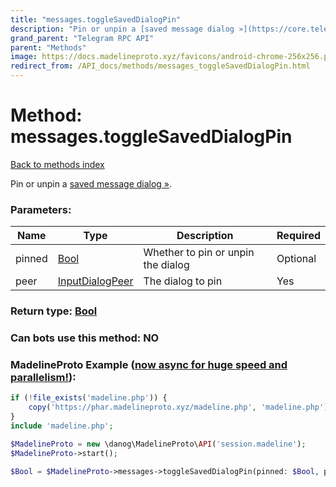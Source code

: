 ```yaml
---
title: "messages.toggleSavedDialogPin"
description: "Pin or unpin a [saved message dialog »](https://core.telegram.org/api/saved-messages)."
grand_parent: "Telegram RPC API"
parent: "Methods"
image: https://docs.madelineproto.xyz/favicons/android-chrome-256x256.png
redirect_from: /API_docs/methods/messages_toggleSavedDialogPin.html
---
```

# Method: messages.toggleSavedDialogPin
[Back to methods index](index.html)



Pin or unpin a [saved message dialog »](https://core.telegram.org/api/saved-messages).

### Parameters:

| Name     |    Type       | Description | Required |
|----------|---------------|-------------|----------|
|pinned|[Bool](/API_docs/types/Bool.html) | Whether to pin or unpin the dialog | Optional|
|peer|[InputDialogPeer](/API_docs/types/InputDialogPeer.html) | The dialog to pin | Yes|


### Return type: [Bool](/API_docs/types/Bool.html)

### Can bots use this method: **NO**


### MadelineProto Example ([now async for huge speed and parallelism!](https://docs.madelineproto.xyz/docs/ASYNC.html)):


```php
if (!file_exists('madeline.php')) {
    copy('https://phar.madelineproto.xyz/madeline.php', 'madeline.php');
}
include 'madeline.php';

$MadelineProto = new \danog\MadelineProto\API('session.madeline');
$MadelineProto->start();

$Bool = $MadelineProto->messages->toggleSavedDialogPin(pinned: $Bool, peer: $InputDialogPeer, );
```

